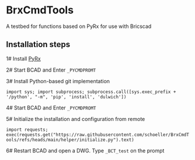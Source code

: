 # BrxCmdTools

A testbed for functions based on PyRx for use with Bricscad

## Installation steps

1# Install [PyRx](https://github.com/CEXT-Dan/PyRx)

2# Start BCAD and Enter `_PYCMDPROMT`

3# Install Python-based git implementation

`import sys; import subprocess; subprocess.call([sys.exec_prefix + '/python', "-m", 'pip', 'install', 'dulwich'])`

4# Start BCAD and Enter `_PYCMDPROMT`

5# Initialize the installation and configuration from remote

`import requests; exec(requests.get("https://raw.githubusercontent.com/schoeller/BrxCmdTools/refs/heads/main/helper/initialize.py").text)`

6# Restart BCAD and open a DWG. Type `_BCT_test` on the prompt
